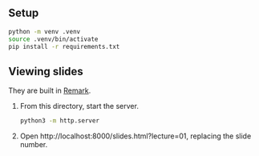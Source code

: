 ## Setup

```sh
python -m venv .venv
source .venv/bin/activate
pip install -r requirements.txt
```

## Viewing slides

They are built in [Remark](https://github.com/gnab/remark).

1. From this directory, start the server.

   ```sh
   python3 -m http.server
   ```

1. Open http://localhost:8000/slides.html?lecture=01, replacing the slide number.
